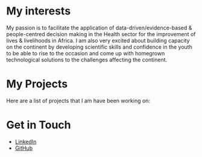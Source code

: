 # My interests
My passion is to facilitate the application of data-driven/evidence-based & people-centred decision making in the Health sector for the improvement of lives & livelihoods in Africa. I am also very excited about building capacity on the continent by developing scientific skills and confidence in the youth to be able to rise to the occasion and come up with homegrown technological solutions to the challenges affecting the continent.

# My Projects
Here are a list of projects that I am have been working on:

# Get in Touch
<ul>
<li><a href="https://linkedin.com/{{ site.jerome wendoh milimu
}}">LinkedIn</a></li>
<li><a href="https://github.com/{{ site.jerome wendoh milimu
}}">GitHub</a></li>
</ul>
